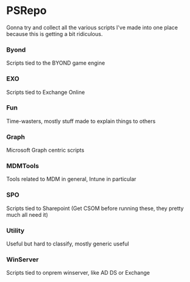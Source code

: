 # PSRepo #
Gonna try and collect all the various scripts I've made into one place because this is getting a bit ridiculous.

### Byond ###
Scripts tied to the BYOND game engine

### EXO ###
Scripts tied to Exchange Online

### Fun ###
Time-wasters, mostly stuff made to explain things to others

### Graph ###
Microsoft Graph centric scripts

### MDMTools ###
Tools related to MDM in general, Intune in particular

### SPO ###
Scripts tied to Sharepoint (Get CSOM before running these, they pretty much all need it)

### Utility ###
Useful but hard to classify, mostly generic useful

### WinServer ###
Scripts tied to onprem winserver, like AD DS or Exchange
